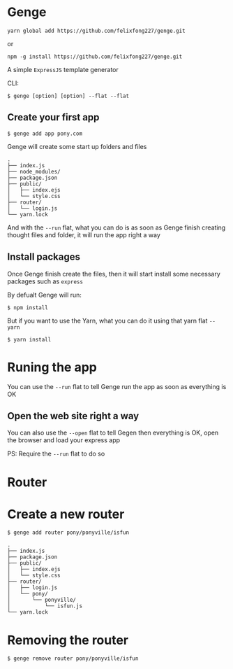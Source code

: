 # Genge
`yarn global add https://github.com/felixfong227/genge.git`

or

`npm -g install https://github.com/felixfong227/genge.git`

A simple `ExpressJS` template generator

CLI:
```
$ genge [option] [option] --flat --flat
```

## Create your first app
```
$ genge add app pony.com
```
Genge will create some start up folders and files
```
.
├── index.js
├── node_modules/
├── package.json
├── public/
│   ├── index.ejs
│   └── style.css
├── router/
│   └── login.js
└── yarn.lock
```
And with the `--run` flat, what you can do is as soon as Genge finish creating thought files and folder, it will run the app right a way

## Install packages

Once Genge finish create the files, then it will start install some necessary packages such as `express`

By defualt Genge will run:
```
$ npm install
```

But if you want to use the Yarn, what you can do it using that yarn flat `--yarn`
```
$ yarn install
```

# Runing the app

You can use the `--run` flat to tell Genge run the app as soon as everything is OK

## Open the web site right a way

You can also use the `--open` flat to tell Gegen then everything is OK, open the browser and load your express app

PS: Require the `--run` flat to do so

# Router

# Create a new router
```
$ genge add router pony/ponyville/isfun
```

```
.
├── index.js
├── package.json
├── public/
│   ├── index.ejs
│   └── style.css
├── router/
│   ├── login.js
│   └── pony/
│       └── ponyville/
│           └── isfun.js
└── yarn.lock
```

# Removing the router
```
$ genge remove router pony/ponyville/isfun
```